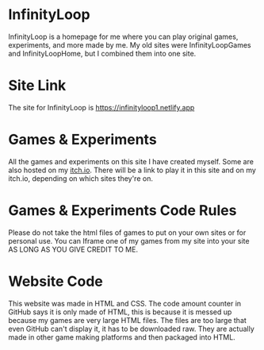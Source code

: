 # InfinityLoop
InfinityLoop is a homepage for me where you can play original games, experiments, and more made by me.
My old sites were InfinityLoopGames and InfinityLoopHome, but I combined them into one site.

# Site Link
The site for InfinityLoop is
https://infinityloop1.netlify.app

# Games & Experiments
All the games and experiments on this site I have created myself. Some are also hosted on my <a href=https://infinityloopgames.itch.io>itch.io</a>.
There will be a link to play it in this site and on my itch.io, depending on which sites they're on.

# Games & Experiments Code Rules
Please do not take the html files of games to put on your own sites or for personal use. You can Iframe one of my games from my site into your site AS LONG AS YOU GIVE CREDIT TO ME.

# Website Code
This website was made in HTML and CSS. 
The code amount counter in GitHub says it is only made of HTML, this is because it is messed up because my games are very large HTML files. The files are too large that even GitHub can't display it, it has to be downloaded raw. They are actually made in other game making platforms and then packaged into HTML.
